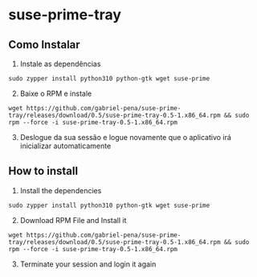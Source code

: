 # suse-prime-tray

## Como Instalar

1. Instale as dependências

`sudo zypper install python310 python-gtk wget suse-prime`

2. Baixe o RPM e instale

`wget https://github.com/gabriel-pena/suse-prime-tray/releases/download/0.5/suse-prime-tray-0.5-1.x86_64.rpm && sudo rpm --force -i suse-prime-tray-0.5-1.x86_64.rpm`

3. Deslogue da sua sessão e logue novamente que o aplicativo irá inicializar automaticamente

## How to install

1. Install the dependencies

`sudo zypper install python310 python-gtk wget suse-prime`

2. Download RPM File and Install it

`wget https://github.com/gabriel-pena/suse-prime-tray/releases/download/0.5/suse-prime-tray-0.5-1.x86_64.rpm && sudo rpm --force -i suse-prime-tray-0.5-1.x86_64.rpm`

3. Terminate your session and login it again